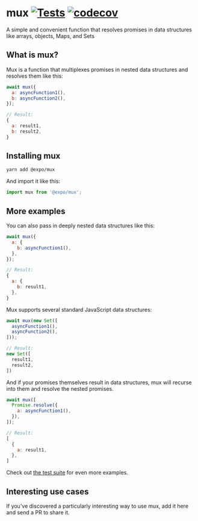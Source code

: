 # mux [![Tests](https://github.com/ide/mux/workflows/Tests/badge.svg)](https://github.com/ide/mux/actions?query=workflow%3ATests) [![codecov](https://codecov.io/gh/ide/mux/branch/master/graph/badge.svg)](https://codecov.io/gh/ide/mux)
A simple and convenient function that resolves promises in data structures like arrays, objects, Maps, and Sets

## What is mux?

Mux is a function that multiplexes promises in nested data structures and resolves them like this:

```js
await mux({
  a: asyncFunction1(),
  b: asyncFunction2(),
});

// Result:
{
  a: result1,
  b: result2,
}
```

## Installing mux

```sh
yarn add @expo/mux
```

And import it like this:

```js
import mux from '@expo/mux';
```

## More examples

You can also pass in deeply nested data structures like this:

```js
await mux({
  a: {
    b: asyncFunction1(),
  },
});

// Result:
{
  a: {
    b: result1,
  },
}
```

Mux supports several standard JavaScript data structures:

```js
await mux(new Set([
  asyncFunction1(),
  asyncFunction2(),
]));

// Result:
new Set([
  result1,
  result2,
])
```

And if your promises themselves result in data structures, mux will recurse into them and resolve the nested promises.

```js
await mux([
  Promise.resolve({
    a: asyncFunction1(),
  }),
]);

// Result:
[
  {
    a: result1,
  },
]
```

Check out [the test suite](src/__tests__/mux-tests.js) for even more examples.

## Interesting use cases

If you've discovered a particularly interesting way to use mux, add it here and send a PR to share it.
